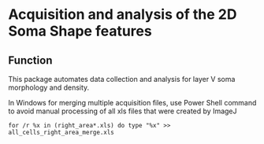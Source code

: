 Acquisition and analysis of the 2D Soma Shape features
=============================================

Function
--------
This package automates data collection and analysis for layer V soma morphology and density.



In Windows for merging multiple acquisition files, use Power Shell command to avoid manual processing of all xls  files that were created by ImageJ

    for /r %x in (right_area*.xls) do type "%x" >> all_cells_right_area_merge.xls

